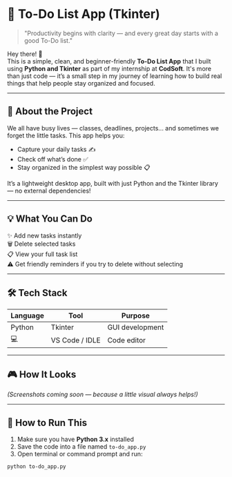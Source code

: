 # 📝 To-Do List App (Tkinter)

> "Productivity begins with clarity — and every great day starts with a good To-Do list."  

Hey there! 👋  
This is a simple, clean, and beginner-friendly **To-Do List App** that I built using **Python and Tkinter** as part of my internship at **CodSoft**. It's more than just code — it’s a small step in my journey of learning how to build real things that help people stay organized and focused.

---

## 📌 About the Project

We all have busy lives — classes, deadlines, projects... and sometimes we forget the little tasks. This app helps you:
- Capture your daily tasks ✍️  
- Check off what’s done ✅  
- Stay organized in the simplest way possible 📋  

It’s a lightweight desktop app, built with just Python and the Tkinter library — no external dependencies!

---

## 💡 What You Can Do

✨ Add new tasks instantly  
🗑️ Delete selected tasks  
📋 View your full task list  
⚠️ Get friendly reminders if you try to delete without selecting

---

## 🛠 Tech Stack

| Language | Tool      | Purpose            |
|----------|-----------|--------------------|
| Python   | Tkinter   | GUI development    |
| 💻       | VS Code / IDLE | Code editor   |

---

## 🎮 How It Looks

*(Screenshots coming soon — because a little visual always helps!)*

---

## 🏁 How to Run This

1. Make sure you have **Python 3.x** installed
2. Save the code into a file named `to-do_app.py`
3. Open terminal or command prompt and run:

```bash
python to-do_app.py
